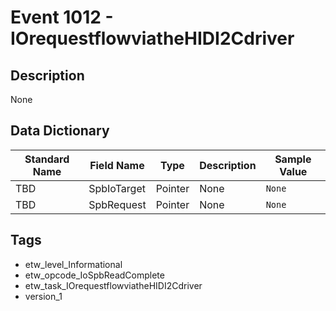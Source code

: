 # Event 1012 - IOrequestflowviatheHIDI2Cdriver

## Description
None

## Data Dictionary
|Standard Name|Field Name|Type|Description|Sample Value|
|---|---|---|---|---|
|TBD|SpbIoTarget|Pointer|None|`None`|
|TBD|SpbRequest|Pointer|None|`None`|

## Tags
* etw_level_Informational
* etw_opcode_IoSpbReadComplete
* etw_task_IOrequestflowviatheHIDI2Cdriver
* version_1